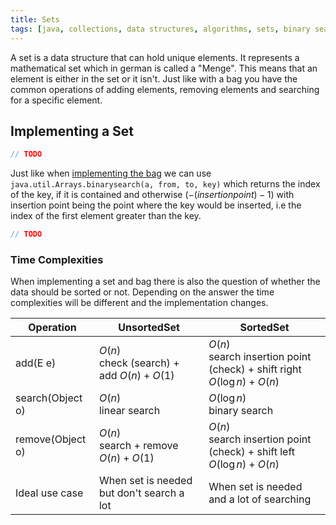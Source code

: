 ```yaml
---
title: Sets
tags: [java, collections, data structures, algorithms, sets, binary search]
---
```


A set is a data structure that can hold unique elements. It represents a mathematical set which in german is called a "Menge". This means that an element is either in the set or it isn't. Just like with a bag you have the common operations of adding elements, removing elements and searching for a specific element.

## Implementing a Set

```java title="UnsortedSet.java"
// TODO
```

Just like when [implementing the bag](./bags#array-implementations) we can use `java.util.Arrays.binarysearch(a, from, to, key)` which returns the index of the key, if it is contained and otherwise $(-(insertion point) - 1)$ with insertion point being the point where the key would be inserted, i.e the index of the first element greater than the key.

```java title="SortedSet.java"
// TODO
```

### Time Complexities

When implementing a set and bag there is also the question of whether the data should be sorted or not. Depending on the answer the time complexities will be different and the implementation changes.

| Operation        | UnsortedSet                                     | SortedSet                                                                     |
| ---------------- | ----------------------------------------------- | ----------------------------------------------------------------------------- |
| add(E e)         | $O(n)$ <br/> check (search) + add $O(n) + O(1)$ | $O(n)$ <br/> search insertion point (check) + shift right $O(\log{n}) + O(n)$ |
| search(Object o) | $O(n)$ <br/> linear search                      | $O(\log{n})$ <br/> binary search                                              |
| remove(Object o) | $O(n)$ <br/> search + remove $O(n) + O(1)$      | $O(n)$ <br/> search insertion point (check) + shift left $O(\log{n}) + O(n)$  |
| Ideal use case   | When set is needed but don't search a lot       | When set is needed and a lot of searching                                     |
